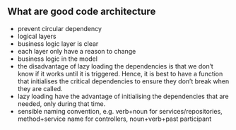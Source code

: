 ## What are good code architecture

- prevent circular dependency
- logical layers 
- business logic layer is clear
- each layer only have a reason to change
- business logic in the model
- the disadvantage of lazy loading the dependencies is that we don’t know if it works until it is triggered. Hence, it is best to have a function that initialises the critical dependencies to ensure they don’t break when they are called.
- lazy loading have the advantage of initialising the dependencies that are needed, only during that time.
- sensible naming convention, e.g. verb+noun for services/repositories, method+service name for controllers, noun+verb+past participant
